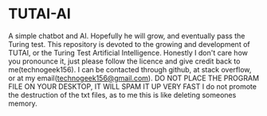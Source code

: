 # TUTAI-AI
A simple chatbot and AI. Hopefully he will grow, and eventually pass the Turing test.
This repository is devoted to the growing and development of TUTAI, or the Turing Test Artificial Intelligence. 
Honestly I don't care how you pronounce it, just please follow the licence and give credit back to me(technogeek156). 
I can be contacted through github, at stack overflow, or at my email(technogeek156@gmail.com).
DO NOT PLACE THE PROGRAM FILE ON YOUR DESKTOP, IT WILL SPAM IT UP VERY FAST
I do not promote the destruction of the txt files, as to me this is like deleting someones memory.

